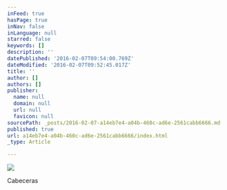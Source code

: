 ```yaml
---
inFeed: true
hasPage: true
inNav: false
inLanguage: null
starred: false
keywords: []
description: ''
datePublished: '2016-02-07T09:54:00.769Z'
dateModified: '2016-02-07T09:52:45.017Z'
title: ''
author: []
authors: []
publisher:
  name: null
  domain: null
  url: null
  favicon: null
sourcePath: _posts/2016-02-07-a14eb7e4-a04b-460c-ad6e-2561cabb6666.md
published: true
url: a14eb7e4-a04b-460c-ad6e-2561cabb6666/index.html
_type: Article

---
```

![](https://the-grid-user-content.s3-us-west-2.amazonaws.com/fb4bc2b9-d023-47fd-9a3c-37c104523a11.jpg)

Cabeceras